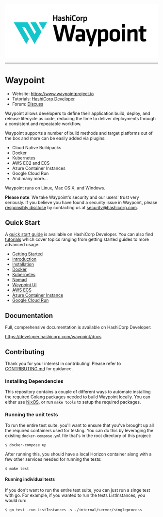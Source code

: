 ![Image](website/public/img/logo-fullcolor-whitebackground-rbg.png)

----------------------------------------

# Waypoint

* Website: https://www.waypointproject.io
* Tutorials: [HashiCorp Developer](https://developer.hashicorp.com/waypoint/tutorials)
* Forum: [Discuss](https://discuss.hashicorp.com/c/waypoint)

Waypoint allows developers to define their application build, deploy, and release lifecycle as code, reducing the time to deliver deployments through a consistent and repeatable workflow.

Waypoint supports a number of build methods and target platforms out of the box
and more can be easily added via plugins:

* Cloud Native Buildpacks
* Docker
* Kubernetes
* AWS EC2 and ECS
* Azure Container Instances
* Google Cloud Run
* And many more...

Waypoint runs on Linux, Mac OS X, and Windows.

**Please note**: We take Waypoint's security and our users' trust very seriously. If you
believe you have found a security issue in Waypoint, please [responsibly disclose](https://www.hashicorp.com/security#vulnerability-reporting) by
contacting us at security@hashicorp.com.

## Quick Start

A [quick start guide](https://developer.hashicorp.com/waypoint/docs/getting-started) is available on HashiCorp Developer. You can also find [tutorials](https://developer.hashicorp.com/waypoint/tutorials) which cover topics ranging from getting started guides to more advanced usage.

* [Getting Started](https://developer.hashicorp.com/waypoint/docs/getting-started)
* [Introduction](https://developer.hashicorp.com/waypoint/tutorials/get-started-docker/get-started-intro)
* [Installation](https://developer.hashicorp.com/waypoint/tutorials/get-started-docker/get-started-install)
* [Docker](https://developer.hashicorp.com/waypoint/tutorials/get-started-docker/get-started-docker)
* [Kubernetes](https://developer.hashicorp.com/waypoint/tutorials/get-started-kubernetes/get-started-kubernetes)
* [Nomad](https://developer.hashicorp.com/waypoint/tutorials/get-started-nomad/get-started-nomad)
* [Waypoint UI](https://developer.hashicorp.com/waypoint/tutorials/get-started-docker/get-started-ui)
* [AWS ECS](https://developer.hashicorp.com/waypoint/tutorials/deploy-aws/aws-ecs)
* [Azure Container Instance](https://developer.hashicorp.com/waypoint/tutorials/deploy-azure/azure-container-instance)
* [Google Cloud Run](https://developer.hashicorp.com/waypoint/tutorials/deploy-google-cloud/google-cloud-run)

## Documentation

Full, comprehensive documentation is available on HashiCorp Developer:

https://developer.hashicorp.com/waypoint/docs

## Contributing

Thank you for your interest in contributing! Please refer to [CONTRIBUTING.md](https://github.com/hashicorp/waypoint/blob/master/.github/CONTRIBUTING.md) for guidance.

### Installing Dependencies

This repository contains a couple of different ways to automate installing the
required Golang packages needed to build Waypoint locally. You can either use
[NixOS](https://nixos.org/), or run `make tools` to setup the
required packages.

### Running the unit tests

To run the entire test suite, you'll want to ensure that you've brought up
all the required containers used for testing. You can do this by leveraging
the existing `docker-compose.yml` file that's in the root directory of this
project:

```
$ docker-compose up
```

After running this, you should have a local Horizon container along with a few
other services needed for running the tests:

```
$ make test
```

#### Running individual tests

If you don't want to run the entire test suite, you can just run a singe test
with go. For example, if you wanted to run the tests ListInstances, you would
run:

```
$ go test -run ListInstances -v ./internal/server/singleprocess
```
